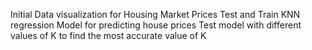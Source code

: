 Initial Data visualization for Housing Market Prices
Test and Train KNN regression Model for predicting house prices
Test model with different values of K to find the most accurate value of K
